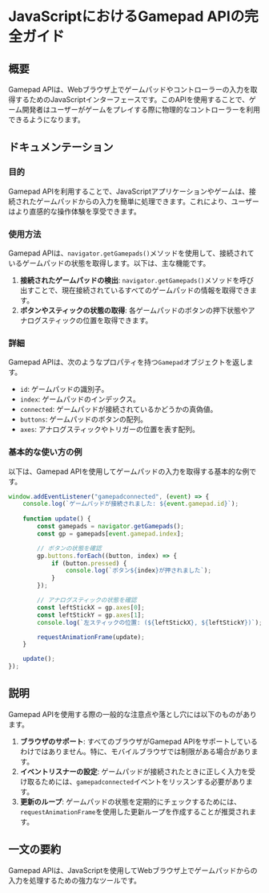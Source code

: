 <!--
Meta Description: # JavaScriptにおけるGamepad APIの完全ガイド ## 概要 Gamepad APIは、Webブラウザ上でゲームパッドやコントローラーの入力を取得するためのJavaScriptインターフェースです。このAPIを使用することで、ゲーム開発者はユーザーがゲームをプレイする際に物理的なコ...
Meta Keywords: gamepad, apiは, index, const, navigator
-->

# JavaScriptにおけるGamepad APIの完全ガイド

## 概要
Gamepad APIは、Webブラウザ上でゲームパッドやコントローラーの入力を取得するためのJavaScriptインターフェースです。このAPIを使用することで、ゲーム開発者はユーザーがゲームをプレイする際に物理的なコントローラーを利用できるようになります。

## ドキュメンテーション
### 目的
Gamepad APIを利用することで、JavaScriptアプリケーションやゲームは、接続されたゲームパッドからの入力を簡単に処理できます。これにより、ユーザーはより直感的な操作体験を享受できます。

### 使用方法
Gamepad APIは、`navigator.getGamepads()`メソッドを使用して、接続されているゲームパッドの状態を取得します。以下は、主な機能です。

1. **接続されたゲームパッドの検出**: `navigator.getGamepads()`メソッドを呼び出すことで、現在接続されているすべてのゲームパッドの情報を取得できます。
2. **ボタンやスティックの状態の取得**: 各ゲームパッドのボタンの押下状態やアナログスティックの位置を取得できます。

### 詳細
Gamepad APIは、次のようなプロパティを持つ`Gamepad`オブジェクトを返します。

- `id`: ゲームパッドの識別子。
- `index`: ゲームパッドのインデックス。
- `connected`: ゲームパッドが接続されているかどうかの真偽値。
- `buttons`: ゲームパッドのボタンの配列。
- `axes`: アナログスティックやトリガーの位置を表す配列。

### 基本的な使い方の例
以下は、Gamepad APIを使用してゲームパッドの入力を取得する基本的な例です。

```javascript
window.addEventListener("gamepadconnected", (event) => {
    console.log(`ゲームパッドが接続されました: ${event.gamepad.id}`);
    
    function update() {
        const gamepads = navigator.getGamepads();
        const gp = gamepads[event.gamepad.index];

        // ボタンの状態を確認
        gp.buttons.forEach((button, index) => {
            if (button.pressed) {
                console.log(`ボタン${index}が押されました`);
            }
        });

        // アナログスティックの状態を確認
        const leftStickX = gp.axes[0];
        const leftStickY = gp.axes[1];
        console.log(`左スティックの位置: (${leftStickX}, ${leftStickY})`);

        requestAnimationFrame(update);
    }

    update();
});
```

## 説明
Gamepad APIを使用する際の一般的な注意点や落とし穴には以下のものがあります。

1. **ブラウザのサポート**: すべてのブラウザがGamepad APIをサポートしているわけではありません。特に、モバイルブラウザでは制限がある場合があります。
2. **イベントリスナーの設定**: ゲームパッドが接続されたときに正しく入力を受け取るためには、`gamepadconnected`イベントをリッスンする必要があります。
3. **更新のループ**: ゲームパッドの状態を定期的にチェックするためには、`requestAnimationFrame`を使用した更新ループを作成することが推奨されます。

## 一文の要約
Gamepad APIは、JavaScriptを使用してWebブラウザ上でゲームパッドからの入力を処理するための強力なツールです。